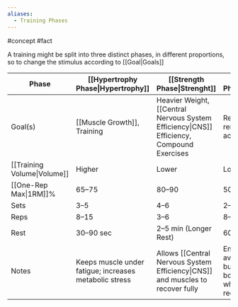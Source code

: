 ```yaml
---
aliases:
  - Training Phases
---
```

#concept #fact 

A training might be split into three distinct phases, in different proportions, so to change the stimulus according to [[Goal|Goals]]

| Phase                       | [[Hypertrophy Phase\|Hypertrophy]]                     | [[Strength Phase\|Strenght]]                                                              | [[Deload Phase\|Deload]]                                               |
| --------------------------- | ------------------------------------------------------ | ----------------------------------------------------------------------------------------- | ---------------------------------------------------------------------- |
| Goal(s)                     | [[Muscle Growth]], Training                            | Heavier Weight, [[Central Nervous System Efficiency\|CNS]] Efficiency, Compound Exercises | Recovery while remaining active                                        |
| [[Training Volume\|Volume]] | Higher                                                 | Lower                                                                                     | Lowest                                                                 |
| [[One-Rep Max\|1RM]]%       | 65–75                                                  | 80–90                                                                                     | 50–60                                                                  |
| Sets                        | 3–5                                                    | 4–6                                                                                       | 2–3                                                                    |
| Reps                        | 8–15                                                   | 3–6                                                                                       | 8–12                                                                   |
| Rest                        | 30–90 sec                                              | 2–5 min (Longer Rest)                                                                     | 60–90 sec                                                              |
| Notes                       | Keeps muscle under fatigue; increases metabolic stress | Allows [[Central Nervous System Efficiency\|CNS]] and muscles to recover fully            | Enough rest to avoid fatigue but keep the body active while recovering |
